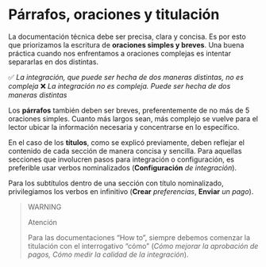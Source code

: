 # Párrafos, oraciones y titulación

La documentación técnica debe ser precisa, clara y concisa. Es por esto que priorizamos la escritura de **oraciones simples y breves**. Una buena práctica cuando nos enfrentamos a oraciones complejas es intentar separarlas en dos distintas.

✅ *La integración, que puede ser hecha de dos maneras distintas, no es compleja*
❌ *La integración no es compleja. Puede ser hecha de dos maneras distintas*

Los **párrafos** también deben ser breves, preferentemente de no más de 5 oraciones simples. Cuanto más largos sean, más complejo se vuelve para el lector ubicar la información necesaria y concentrarse en lo específico.

En el caso de los **títulos**, como se explicó previamente, deben reflejar el contenido de cada sección de manera concisa y sencilla. Para aquellas secciones que involucren pasos para integración o configuración, es preferible usar verbos nominalizados (**Configuración** *de integración*).

Para los subtítulos dentro de una sección con título nominalizado, privilegiamos los verbos en infinitivo (**Crear** *preferencias*, **Enviar** *un pago*).

> WARNING
> 
> Atención
>
> Para las documentaciones “How to”, siempre debemos comenzar la titulación  con el interrogativo “cómo” (*Cómo mejorar la aprobación de pagos, Cómo medir la calidad de la integración*).


